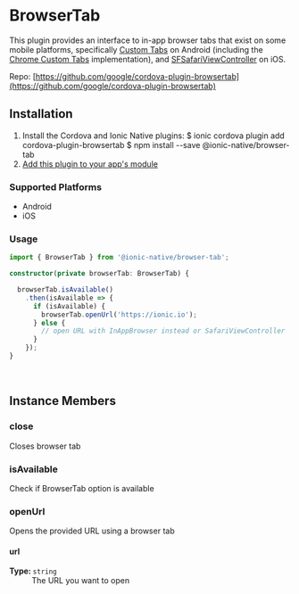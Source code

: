 # BrowserTab 


This plugin provides an interface to in-app browser tabs that exist on some mobile platforms, specifically [Custom Tabs](http://developer.android.com/tools/support-library/features.html#custom-tabs) on Android (including the [Chrome Custom Tabs](https://developer.chrome.com/multidevice/android/customtabs) implementation), and [SFSafariViewController](https://developer.apple.com/library/ios/documentation/SafariServices/Reference/SFSafariViewController_Ref/) on iOS.


Repo: [https://github.com/google/cordova-plugin-browsertab](https://github.com/google/cordova-plugin-browsertab)



## Installation 

<ol>
<li>Install the Cordova and Ionic Native plugins:
<code-block language="shell">$ ionic cordova plugin add cordova-plugin-browsertab
$ npm install --save @ionic-native/browser-tab
</code-block>
</li>
<li><a href="/docs/native/#Add_Plugins_to_Your_App_Module">Add this plugin to your app's module</a></li>
</ol>



### Supported Platforms

* Android
* iOS




### Usage


```typescript
import { BrowserTab } from '@ionic-native/browser-tab';

constructor(private browserTab: BrowserTab) {

  browserTab.isAvailable()
    .then(isAvailable => {
      if (isAvailable) {
        browserTab.openUrl('https://ionic.io');
      } else {
        // open URL with InAppBrowser instead or SafariViewController
      }
    });
}

```




<p><br></p>

## Instance Members

### close

Closes browser tab

### isAvailable

Check if BrowserTab option is available

### openUrl

Opens the provided URL using a browser tab

<dl>
<dt><h4>url</h4><strong>Type: </strong><code>string</code></dt>
<dd>The URL you want to open</dd>
</dl>

<p><br></p>

